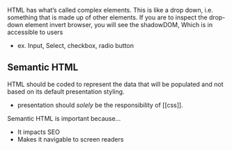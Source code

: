 
HTML has what’s called complex elements. This is like a drop down, i.e. something that is made up of other elements. If you are to inspect the drop-down element invert browser, you will see the shadowDOM, Which is in accessible to users
- ex. Input, Select, checkbox, radio button

## Semantic HTML
HTML should be coded to represent the data that will be populated and not based on its default presentation styling.
- presentation should *solely* be the responsibility of [[css]].

Semantic HTML is important because...
- It impacts SEO
- Makes it navigable to screen readers